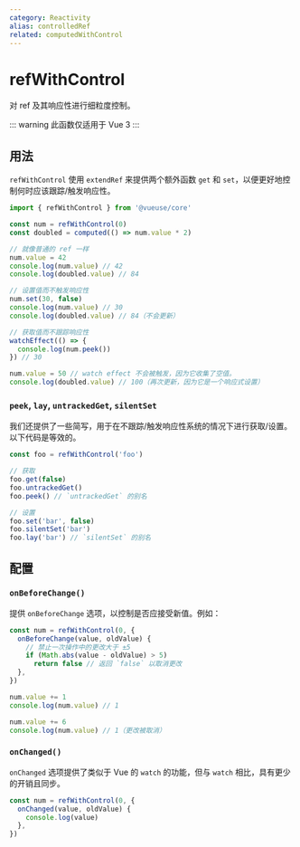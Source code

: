 ```yaml
---
category: Reactivity
alias: controlledRef
related: computedWithControl
---
```


# refWithControl

对 ref 及其响应性进行细粒度控制。

::: warning
此函数仅适用于 Vue 3
:::

## 用法

`refWithControl` 使用 `extendRef` 来提供两个额外函数 `get` 和 `set`，以便更好地控制何时应该跟踪/触发响应性。

```ts
import { refWithControl } from '@vueuse/core'

const num = refWithControl(0)
const doubled = computed(() => num.value * 2)

// 就像普通的 ref 一样
num.value = 42
console.log(num.value) // 42
console.log(doubled.value) // 84

// 设置值而不触发响应性
num.set(30, false)
console.log(num.value) // 30
console.log(doubled.value) // 84（不会更新）

// 获取值而不跟踪响应性
watchEffect(() => {
  console.log(num.peek())
}) // 30

num.value = 50 // watch effect 不会被触发，因为它收集了空值。
console.log(doubled.value) // 100（再次更新，因为它是一个响应式设置）
```

### `peek`, `lay`, `untrackedGet`, `silentSet`

我们还提供了一些简写，用于在不跟踪/触发响应性系统的情况下进行获取/设置。以下代码是等效的。

```ts
const foo = refWithControl('foo')
```

```ts
// 获取
foo.get(false)
foo.untrackedGet()
foo.peek() // `untrackedGet` 的别名
```

```ts
// 设置
foo.set('bar', false)
foo.silentSet('bar')
foo.lay('bar') // `silentSet` 的别名
```

## 配置

### `onBeforeChange()`

提供 `onBeforeChange` 选项，以控制是否应接受新值。例如：

```ts
const num = refWithControl(0, {
  onBeforeChange(value, oldValue) {
    // 禁止一次操作中的更改大于 ±5
    if (Math.abs(value - oldValue) > 5)
      return false // 返回 `false` 以取消更改
  },
})

num.value += 1
console.log(num.value) // 1

num.value += 6
console.log(num.value) // 1（更改被取消）
```

### `onChanged()`

`onChanged` 选项提供了类似于 Vue 的 `watch` 的功能，但与 `watch` 相比，具有更少的开销且同步。

```ts
const num = refWithControl(0, {
  onChanged(value, oldValue) {
    console.log(value)
  },
})
```
